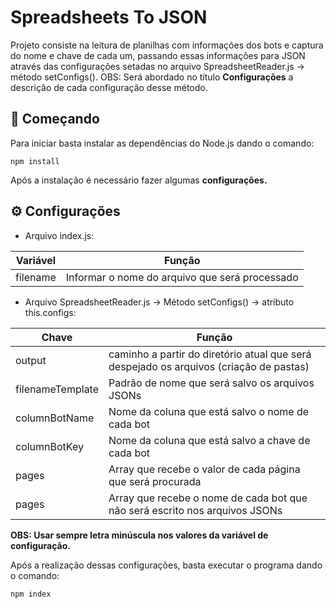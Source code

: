 # Spreadsheets To JSON

Projeto consiste na leitura de planilhas com informações dos bots e captura do nome e chave de cada um, passando essas informações para JSON através das configurações setadas no arquivo SpreadsheetReader.js -> método setConfigs().
OBS: Será abordado no título **Configurações** a descrição de cada configuração desse método.

## 🚀 Começando

Para iniciar basta instalar as dependências do Node.js dando o comando:
```
npm install
```
Após a instalação é necessário fazer algumas **configurações.**

## ⚙ Configurações

- Arquivo index.js:

| Variável     | Função           |
| ---          | ---              |
| filename | Informar o nome do arquivo que será processado |

- Arquivo SpreadsheetReader.js -> Método setConfigs() -> atributo this.configs:

| Chave        | Função           |
| ---          | ---              |
| output | caminho a partir do diretório atual que será despejado os arquivos (criação de pastas) |
| filenameTemplate | Padrão de nome que será salvo os arquivos JSONs  |
| columnBotName | Nome da coluna que está salvo o nome de cada bot |
| columnBotKey | Nome da coluna que está salvo a chave de cada bot |
| pages | Array que recebe o valor de cada página que será procurada |
| pages | Array que recebe o nome de cada bot que não será escrito nos arquivos JSONs|

**OBS: Usar sempre letra minúscula nos valores da variável de configuração.**

Após a realização dessas configurações, basta executar o programa dando o comando:
```
npm index
```